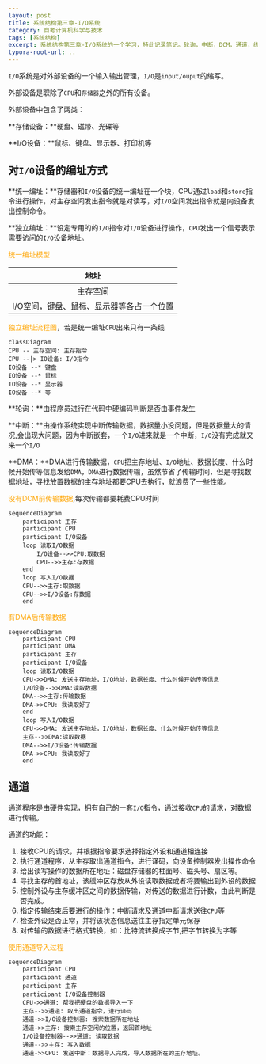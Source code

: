 ```yaml
---
layout: post
title: 系统结构第三章-I/O系统
category: 自考计算机科学与技术
tags: [系统结构]
excerpt: 系统结构第三章-I/O系统的一个学习，特此记录笔记。轮询，中断，DCM，通道，统一编址，独立编址
typora-root-url: ..
---
```




`I/O`系统是对外部设备的一个输入输出管理，`I/O`是`input/ouput`的缩写。

外部设备是职除了`CPU`和`存储器`之外的所有设备。



外部设备中包含了两类：

**存储设备：**硬盘、磁带、光碟等

**I/O设备：**鼠标、键盘、显示器、打印机等



## 对`I/O`设备的编址方式

**统一编址：**存储器和`I/O`设备的统一编址在一个块，CPU通过`load`和`store`指令进行操作，对主存空间发出指令就是对读写，对`I/O`空间发出指令就是向设备发出控制命令。

**独立编址：**设定专用的的`I/O`指令对`I/O`设备进行操作，`CPU`发出一个信号表示需要访问的`I/O`设备地址。 

<font color='orange'>统一编址模型</font>

|                   地址                    |
| :---------------------------------------: |
|                 主存空间                  |
| I/O空间，键盘、鼠标、显示器等各占一个位置 |

<font color='orange'>独立编址流程图</font>，若是统一编址`CPU`出来只有一条线

```mermaid
classDiagram
CPU -- 主存空间: 主存指令
CPU --|> IO设备: I/O指令
IO设备 --* 键盘
IO设备 --* 鼠标
IO设备 --* 显示器
IO设备 --* 等
```





**轮询：**由程序员进行在代码中硬编码判断是否由事件发生

**中断：**由操作系统实现中断传输数据，数据量小没问题，但是数据量大的情况,会出现大问题，因为中断嵌套，一个`I/O`进来就是一个中断，`I/O`没有完成就又来一个`I/O`

**DMA：**DMA进行传输数据，`CPU`把主存地址、`I/O`地址、数据长度、什么时候开始传等信息发给`DMA`，`DMA`进行数据传输，虽然节省了传输时间，但是寻找数据地址，寻找放置数据的主存地址都要CPU去执行，就浪费了一些性能。

<font color='orange'>没有DCM前传输数据</font>,每次传输都要耗费CPU时间

```mermaid
sequenceDiagram
    participant 主存
    participant CPU
    participant I/O设备
    loop 读取I/O数据
        I/O设备-->>CPU:取数据
        CPU-->>主存:存数据
    end
    loop 写入I/O数据
    CPU-->>主存:取数据
   	CPU-->>I/O设备:存数据
	end
```

<font color='orange'>有DMA后传输数据</font>

```mermaid
sequenceDiagram
    participant CPU
    participant DMA
    participant 主存
    participant I/O设备
    loop 读取I/O数据
    CPU->>DMA: 发送主存地址，I/O地址，数据长度、什么时候开始传等信息
   	I/O设备-->>DMA:读取数据
   	DMA-->>主存:传输数据
   	DMA->>CPU: 我读取好了
   	end
    loop 写入I/O数据
    CPU->>DMA: 发送主存地址，I/O地址，数据长度、什么时候开始传等信息
   	主存-->>DMA:读取数据
   	DMA-->>I/O设备:传输数据
   	DMA->>CPU: 我读取好了
   	end 
```





## **通道**

通道程序是由硬件实现，拥有自己的一套`I/O`指令，通过接收`CPU`的请求，对数据进行传输。

通道的功能：

1. 接收CPU的请求，并根据指令要求选择指定外设和通道相连接
2. 执行通道程序，从主存取出通道指令，进行译码，向设备控制器发出操作命令
3. 给出读写操作的数据所在地址：磁盘存储器的柱面号、磁头号、扇区等。
4. 寻找主存的首地址，该缓冲区存放从外设读取数据或者将要输出到外设的数据
5. 控制外设与主存缓冲区之间的数据传输，对传送的数据进行计数，由此判断是否完成。
6. 指定传输结束后要进行的操作：中断请求及通道中断请求送往`CPU`等
7. 检查外设是否正常，并将该状态信息送往主存指定单元保存
8. 对传输的数据进行格式转换，如：比特流转换成字节,把字节转换为字等

<font color='orange'>使用通道导入过程</font>

```mermaid
sequenceDiagram
    participant CPU
    participant 通道
    participant 主存
    participant I/O设备控制器
    CPU->>通道: 帮我把硬盘的数据导入一下
    主存-->>通道: 取出通道指令，进行译码
    通道->>I/O设备控制器: 搜索数据所在地址
    通道->>主存: 搜索主存空闲的位置，返回首地址
    I/O设备控制器-->>通道: 读取数据
    通道-->>主存: 写入数据
   	通道->>CPU: 发送中断：数据导入完成，导入数据所在的主存地址。
```


